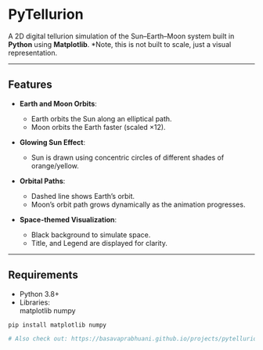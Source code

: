 # PyTellurion

A 2D digital tellurion simulation of the Sun–Earth–Moon system built in **Python** using **Matplotlib**. 
*Note, this is not built to scale, just a visual representation.

---

## Features

- **Earth and Moon Orbits**:  
  - Earth orbits the Sun along an elliptical path.  
  - Moon orbits the Earth faster (scaled ×12).  

- **Glowing Sun Effect**:  
  - Sun is drawn using concentric circles of different shades of orange/yellow.  

- **Orbital Paths**:  
  - Dashed line shows Earth’s orbit.  
  - Moon’s orbit path grows dynamically as the animation progresses.  

- **Space-themed Visualization**:  
  - Black background to simulate space.  
  - Title, and Legend are displayed for clarity.  

---

## Requirements

- Python 3.8+  
- Libraries:  
    matplotlib
    numpy

```bash
pip install matplotlib numpy

# Also check out: https://basavaprabhuani.github.io/projects/pytellurion
